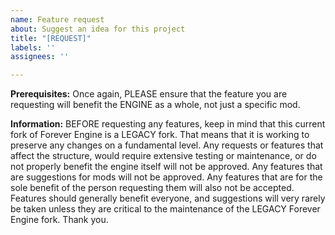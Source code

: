 ```yaml
---
name: Feature request
about: Suggest an idea for this project
title: "[REQUEST]"
labels: ''
assignees: ''

---
```


**Prerequisites:**
Once again, PLEASE ensure that the feature you are requesting will benefit the ENGINE as a whole, not just a specific mod.

**Information:**
BEFORE requesting any features, keep in mind that this current fork of Forever Engine is a LEGACY fork. That means that it is working to preserve any changes on a fundamental level. Any requests or features that affect the structure, would require extensive testing or maintenance, or do not properly benefit the engine itself will not be approved. Any features that are suggestions for mods will not be approved. Any features that are for the sole benefit of the person requesting them will also not be accepted. Features should generally benefit everyone, and suggestions will very rarely be taken unless they are critical to the maintenance of the LEGACY Forever Engine fork. Thank you.